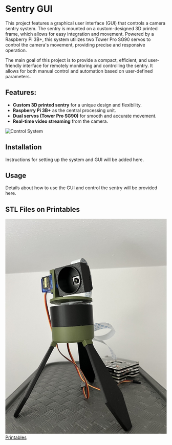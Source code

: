 # Sentry GUI

This project features a graphical user interface (GUI) that controls a camera sentry system. The sentry is mounted on a custom-designed 3D printed frame, which allows for easy integration and movement. Powered by a Raspberry Pi 3B+, this system utilizes two Tower Pro SG90 servos to control the camera's movement, providing precise and responsive operation.

The main goal of this project is to provide a compact, efficient, and user-friendly interface for remotely monitoring and controlling the sentry. It allows for both manual control and automation based on user-defined parameters.

## Features:
- **Custom 3D printed sentry** for a unique design and flexibility.
- **Raspberry Pi 3B+** as the central processing unit.
- **Dual servos (Tower Pro SG90)** for smooth and accurate movement.
- **Real-time video streaming** from the camera.

![Control System](./static/images/Screenshot.png)

## Installation
Instructions for setting up the system and GUI will be added here.

## Usage
Details about how to use the GUI and control the sentry will be provided here.

## STL Files on Printables

![Sentry System](./static/images/sentry.jpeg)
[Printables](https://www.printables.com/model/1177537-camera-module-3-sentry)

